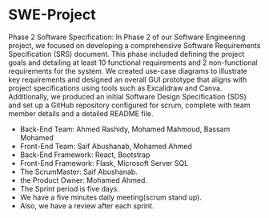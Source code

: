 # SWE-Project
Phase 2 Software Specification:
In Phase 2 of our Software Engineering project, we focused on developing a comprehensive Software Requirements Specification (SRS) document. This phase included defining the project goals and detailing at least 10 functional requirements and 2 non-functional requirements for the system. We created use-case diagrams to illustrate key requirements and designed an overall GUI prototype that aligns with project specifications using tools such as Excalidraw and Canva. Additionally, we produced an initial Software Design Specification (SDS) and set up a GitHub repository configured for scrum, complete with team member details and a detailed README file.


* Back-End Team: Ahmed Rashidy, Mohamed Mahmoud, Bassam Mohamed
* Front-End Team: Saif Abushanab, Mohamed Ahmed
* Back-End Framework: React, Bootstrap
* Front-End Framework: Flask, Microsoft Server SQL
* The ScrumMaster: Saif Abushanab.
* the Product Owner: Mohamed Ahmed.
* The Sprint period is five days.
* We have a five minutes daily meeting(scrum stand up).
* Also, we have a review after each sprint.
     
